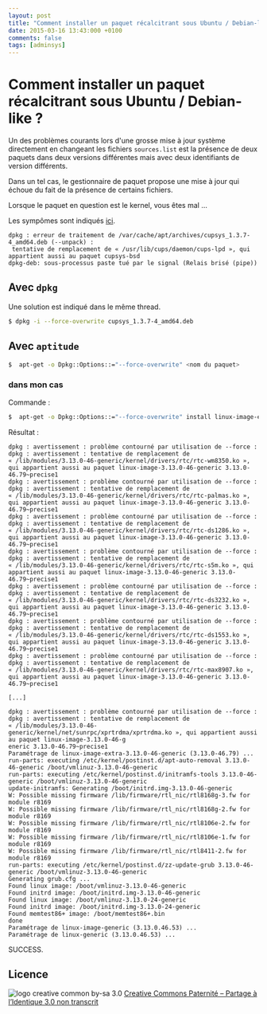 ```yaml
---
layout: post
title: "Comment installer un paquet récalcitrant sous Ubuntu / Debian-like ?"
date: 2015-03-16 13:43:000 +0100
comments: false
tags: [adminsys]
---
```


# Comment installer un paquet récalcitrant sous Ubuntu / Debian-like ?

Un des problèmes courants lors d'une grosse mise à jour système directement en changeant les fichiers `sources.list` est la présence de deux paquets dans deux versions différentes mais avec deux identifiants de version différents.

Dans un tel cas, le gestionnaire de paquet propose une mise à jour qui échoue du fait de la présence de certains fichiers.

Lorsque le paquet en question est le kernel, vous êtes mal ...

Les sympômes sont indiqués [ici](https://www.debian-fr.org/probleme-de-fichier-remplaces-lors-de-mises-a-jour-t13818.html).

```
dpkg : erreur de traitement de /var/cache/apt/archives/cupsys_1.3.7-4_amd64.deb (--unpack) :
 tentative de remplacement de « /usr/lib/cups/daemon/cups-lpd », qui appartient aussi au paquet cupsys-bsd
dpkg-deb: sous-processus paste tué par le signal (Relais brisé (pipe))
```

## Avec `dpkg`

Une solution est indiqué dans le même thread.

```bash
$ dpkg -i --force-overwrite cupsys_1.3.7-4_amd64.deb
```

## Avec `aptitude`

```bash
$  apt-get -o Dpkg::Options::="--force-overwrite" <nom du paquet>
```

### dans mon cas

Commande :

```bash
$  apt-get -o Dpkg::Options::="--force-overwrite" install linux-image-extra-3.13.0-46-generic
```

Résultat :

```
dpkg : avertissement : problème contourné par utilisation de --force :
dpkg : avertissement : tentative de remplacement de « /lib/modules/3.13.0-46-generic/kernel/drivers/rtc/rtc-wm8350.ko », qui appartient aussi au paquet linux-image-3.13.0-46-generic 3.13.0-46.79~precise1
dpkg : avertissement : problème contourné par utilisation de --force :
dpkg : avertissement : tentative de remplacement de « /lib/modules/3.13.0-46-generic/kernel/drivers/rtc/rtc-palmas.ko », qui appartient aussi au paquet linux-image-3.13.0-46-generic 3.13.0-46.79~precise1
dpkg : avertissement : problème contourné par utilisation de --force :
dpkg : avertissement : tentative de remplacement de « /lib/modules/3.13.0-46-generic/kernel/drivers/rtc/rtc-ds1286.ko », qui appartient aussi au paquet linux-image-3.13.0-46-generic 3.13.0-46.79~precise1
dpkg : avertissement : problème contourné par utilisation de --force :
dpkg : avertissement : tentative de remplacement de « /lib/modules/3.13.0-46-generic/kernel/drivers/rtc/rtc-s5m.ko », qui appartient aussi au paquet linux-image-3.13.0-46-generic 3.13.0-46.79~precise1
dpkg : avertissement : problème contourné par utilisation de --force :
dpkg : avertissement : tentative de remplacement de « /lib/modules/3.13.0-46-generic/kernel/drivers/rtc/rtc-ds3232.ko », qui appartient aussi au paquet linux-image-3.13.0-46-generic 3.13.0-46.79~precise1
dpkg : avertissement : problème contourné par utilisation de --force :
dpkg : avertissement : tentative de remplacement de « /lib/modules/3.13.0-46-generic/kernel/drivers/rtc/rtc-ds1553.ko », qui appartient aussi au paquet linux-image-3.13.0-46-generic 3.13.0-46.79~precise1
dpkg : avertissement : problème contourné par utilisation de --force :
dpkg : avertissement : tentative de remplacement de « /lib/modules/3.13.0-46-generic/kernel/drivers/rtc/rtc-max8907.ko », qui appartient aussi au paquet linux-image-3.13.0-46-generic 3.13.0-46.79~precise1

[...]

dpkg : avertissement : problème contourné par utilisation de --force :
dpkg : avertissement : tentative de remplacement de « /lib/modules/3.13.0-46-generic/kernel/net/sunrpc/xprtrdma/xprtrdma.ko », qui appartient aussi au paquet linux-image-3.13.0-46-g
eneric 3.13.0-46.79~precise1
Paramétrage de linux-image-extra-3.13.0-46-generic (3.13.0-46.79) ...
run-parts: executing /etc/kernel/postinst.d/apt-auto-removal 3.13.0-46-generic /boot/vmlinuz-3.13.0-46-generic
run-parts: executing /etc/kernel/postinst.d/initramfs-tools 3.13.0-46-generic /boot/vmlinuz-3.13.0-46-generic
update-initramfs: Generating /boot/initrd.img-3.13.0-46-generic
W: Possible missing firmware /lib/firmware/rtl_nic/rtl8168g-3.fw for module r8169
W: Possible missing firmware /lib/firmware/rtl_nic/rtl8168g-2.fw for module r8169
W: Possible missing firmware /lib/firmware/rtl_nic/rtl8106e-2.fw for module r8169
W: Possible missing firmware /lib/firmware/rtl_nic/rtl8106e-1.fw for module r8169
W: Possible missing firmware /lib/firmware/rtl_nic/rtl8411-2.fw for module r8169
run-parts: executing /etc/kernel/postinst.d/zz-update-grub 3.13.0-46-generic /boot/vmlinuz-3.13.0-46-generic
Generating grub.cfg ...
Found linux image: /boot/vmlinuz-3.13.0-46-generic
Found initrd image: /boot/initrd.img-3.13.0-46-generic
Found linux image: /boot/vmlinuz-3.13.0-24-generic
Found initrd image: /boot/initrd.img-3.13.0-24-generic
Found memtest86+ image: /boot/memtest86+.bin
done
Paramétrage de linux-image-generic (3.13.0.46.53) ...
Paramétrage de linux-generic (3.13.0.46.53) ...
```

SUCCESS.

## Licence

![logo creative common by-sa 3.0](http://i.creativecommons.org/l/by-sa/3.0/88x31.png)
[Creative Commons Paternité – Partage à l’Identique 3.0 non transcrit](http://creativecommons.org/licenses/by-sa/3.0/)
